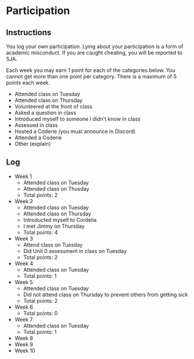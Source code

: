 Participation
=============

## Instructions ##

You log your own participation. Lying about your participation is a form of
academic misconduct. If you are caught cheating, you will be reported to SJA.

Each week you may earn 1 point for each of the categories below. You cannot get
more than one point per category. There is a maximum of 5 points each week.

+ Attended class on Tuesday
+ Attended class on Thursday
+ Volunteered at the front of class
+ Asked a question in class
+ Introduced myself to someone I didn't know in class
+ Assessed in class
+ Hosted a Coderie (you must announce in Discord)
+ Attended a Coderie
+ Other (explain)

## Log ##

- Week 1
	+ Attended class on Tuesday
	+ Attended class on Thusday
	+ Total points: 2
- Week 2
	+ Attended class on Tuesday
	+ Attended class on Thursday
	+ Introducted myself to Cordelia
	+ I met Jimmy on Thursday
	+ Total points: 4
- Week 3
	+ Attend class on Tuesday
	+ Did Unit 0 assessment in class on Tuesday
	+ Total points: 2
- Week 4
	+ Attended class on Tuesday
	+ Total points: 1
- Week 5
	+ Attended class on Tuesday
	+ Did not attend class on Thursday to prevent others from getting sick
	+ Total points: 2
- Week 6
	+ Total points: 0
- Week 7
	+ Attended class on Tuesday
	+ Total points: 1
- Week 8
- Week 9
- Week 10
